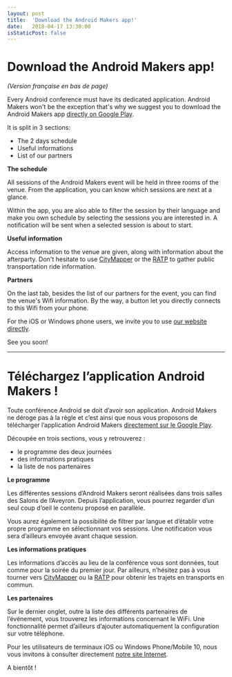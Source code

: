 ```yaml
---
layout: post
title:  'Download the Android Makers app!'
date:   2018-04-17 13:30:00
isStaticPost: false
---
```

Download the Android Makers app!
===================
*(Version française en bas de page)*

Every Android conference must have its dedicated application. Android Makers won't be the exception that's why we suggest you to download the Android Makers app [directly on Google Play](https://play.google.com/store/apps/details?id=fr.paug.androidmakers).

It is split in 3 sections:
  - The 2 days schedule
  - Useful informations
  - List of our partners

**The schedule**

All sessions of the Android Makers event will be held in three rooms of the venue. From the application, you can know which sessions are next at a glance.

Within the app, you are also able to filter the session by their language and make you own schedule by selecting the sessions you are interested in. A notification will be sent when a selected session is about to start.

**Useful information**

Access information to the venue are given, along with information about the afterparty.
Don't hesitate to use [CityMapper](https://citymapper.com/paris) or the [RATP](http://www.ratp.fr/) to gather public transportation ride information.

**Partners**

On the last tab, besides the list of our partners for the event, you can find the venue's Wifi information. By the way, a button let you directly connects to this Wifi from your phone.

For the iOS or Windows phone users, we invite you to use [our website directly](http://androidmakers.fr/).

See you soon!

----------

Téléchargez l’application Android Makers !
===================

Toute conférence Android se doit d’avoir son application. Android Makers ne déroge pas à la règle et c’est ainsi que nous vous proposons de télécharger l’application Android Makers [directement sur le Google Play](https://play.google.com/store/apps/details?id=fr.paug.androidmakers).

Découpée en trois sections, vous y retrouverez :
- le programme des deux journées
- des informations pratiques
- la liste de nos partenaires


**Le programme**

Les différentes sessions d’Android Makers seront réalisées dans trois salles des Salons de l’Aveyron. Depuis l’application, vous pourrez regarder d’un seul coup d’oeil le contenu proposé en parallèle.

Vous aurez également la possibilité de filtrer par langue et d’établir votre propre programme en sélectionnant vos sessions. Une notification vous sera d’ailleurs envoyée avant chaque session.


**Les informations pratiques**

Les informations d’accès au lieu de la conférence vous sont données, tout comme pour la soirée du premier jour. Par ailleurs, n’hésitez pas à vous tourner vers [CityMapper](https://citymapper.com/paris) ou la [RATP](http://www.ratp.fr/) pour obtenir les trajets en transports en commun.


**Les partenaires**

Sur le dernier onglet, outre la liste des différents partenaires de l’événement, vous trouverez les informations concernant le WiFi. Une fonctionnalité permet d’ailleurs d’ajouter automatiquement la configuration sur votre téléphone.


Pour les utilisateurs de terminaux iOS ou Windows Phone/Mobile 10, nous vous invitons à consulter directement [notre site Internet](http://androidmakers.fr/).


A bientôt !
